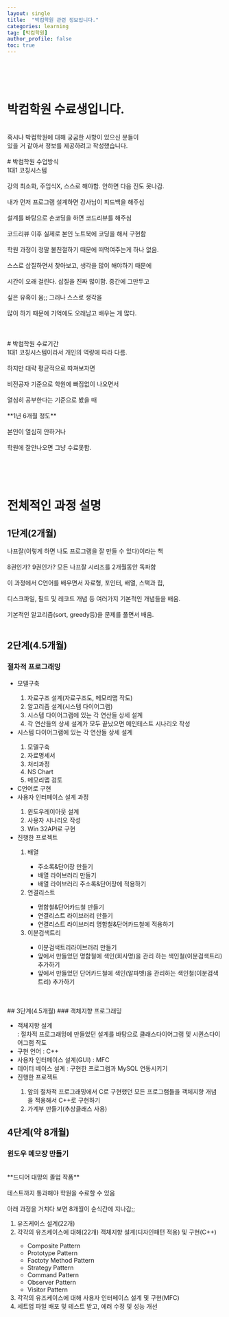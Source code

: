 ```yaml
---
layout: single
title:  "박컴학원 관련 정보입니다."
categories: learning
tag: [박컴학원]
author_profile: false
toc: true
---
```

<br><br><br>
# 박컴학원 수료생입니다.
<br>
혹시나 박컴학원에 대해 궁굼한 사항이 있으신 분들이<br>
있을 거 같아서 정보를 제공하려고 작성했습니다.
<br><br>
# 박컴학원 수업방식
<br>
1대1 코칭시스템<br><br>
강의 최소화, 주입식X, 스스로 해야함. 안하면 다음 진도 못나감.<br><br>
내가 먼저 프로그램 설계하면 강사님이 피드백을 해주심<br><br>
설계를 바탕으로 손코딩을 하면 코드리뷰를 해주심<br><br>
코드리뷰 이후 실제로 본인 노트북에 코딩을 해서 구현함<br><br>
학원 과정이 정말 불친절하기 때문에 떠먹여주는게 하나 없음.<br><br>
스스로 삽질하면서 찾아보고, 생각을 많이 해야하기 때문에<br><br>
시간이 오래 걸린다. 삽질을 진짜 많이함. 중간에 그만두고<br><br>
싶은 유혹이 옴;; 그러나 스스로 생각을<br><br>
많이 하기 때문에 기억에도 오래남고 배우는 게 많다.<br><br>
<br><br>
# 박컴학원 수료기간
<br>
1대1 코칭시스템이라서 개인의 역량에 따라 다름.<br><br>
하지만 대략 평균적으로 따져보자면<br><br>
비전공자 기준으로 학원에 빠짐없이 나오면서<br><br>
열심히 공부한다는 기준으로 봤을 때<br><br>
**1년 6개월 정도**<br><br>
본인이 열심히 안하거나<br><br>
학원에 잘안나오면 그냥 수료못함.<br><br>

<br><br>
# 전체적인 과정 설명
## 1단계(2개월)
나프잘(이렇게 하면 나도 프로그램을 잘 만들 수 있다)이라는 책<br><br>
8권인가? 9권인가? 모든 나프잘 시리즈를 2개월동안 독파함<br><br>
이 과정에서 C언어를 배우면서 자료형, 포인터, 배열, 스택과 힙,<br><br>
디스크파일, 필드 및 레코드 개념 등 여러가지 기본적인 개념들을 배움.<br><br>
기본적인 알고리즘(sort, greedy등)을 문제를 풀면서 배움.
<br><br>
## 2단계(4.5개월)
###  절차적 프로그래밍
<ul>
<li>모델구축</li>
<ol>
<li>자료구조 설계(자료구조도, 메모리맵 작도)</li>
<li>알고리즘 설계(시스템 다이어그램)</li>
<li>시스템 다이어그램에 있는 각 연산들 상세 설계</li>
<li>각 연산들의 상세 설계가 모두 끝났으면 메인테스트 시나리오 작성</li>
</ol>
<li>시스템 다이어그램에 있는 각 연산들 상세 설계</li>
<ol>
<li>모델구축</li>
<li>자료명세서</li>
<li>처리과정</li>
<li>NS Chart</li>
<li>메모리맵 검토</li>
</ol>
<li>C언어로 구현</li>
<li>사용자 인터페이스 설계 과정</li>
<ol>
<li>윈도우레이아웃 설계</li>
<li>사용자 시나리오 작성</li>
<li>Win 32API로 구현</li>
</ol>
<li>진행한 프로젝트</li>
<ol>
<li>배열</li>
<ul>
<li>주소록&단어장 만들기</li>
<li>배열 라이브러리 만들기</li>
<li>배열 라이브러리 주소록&단어장에 적용하기</li>
</ul>
<li>연결리스트</li>
<ul>
<li>명함철&단어카드철 만들기</li>
<li>연결리스트 라이브러리 만들기</li>
<li>연결리스트 라이브러리 명함철&단어카드철에 적용하기</li>
</ul>
<li>이분검색트리</li>
<ul>
<li>이분검색트리라이브러리 만들기</li>
<li>앞에서 만들었던 명함철에 색인(회사명)을 관리
하는 색인철(이분검색트리) 추가하기</li>
<li>앞에서 만들었던 단어카드철에 색인(알파벳)을
 관리하는 색인철(이분검색트리) 추가하기</li>
</ul>
</ol>
</ul>
<br><br>
## 3단계(4.5개월)
### 객체지향 프로그래밍
<ul>
<li>객체지향 설계</li>
: 절차적 프로그래밍에 만들었던 설계를 바탕으로 클래스다이어그램 및 시퀀스다이
어그램 작도
<li>구현 언어 : C++</li>
<li>사용자 인터페이스 설계(GUI) : MFC</li>
<li>데이터 베이스 설계 : 구현한 프로그램과 MySQL 연동시키기</li>
<li>진행한 프로젝트</li>
<ol>
<li>앞의 절차적 프로그래밍에서 C로 구현했던 모든 프로그램들을 객체지향 개념
을 적용해서 C++로 구현하기</li>
<li>가계부 만들기(추상클래스 사용)</li>
</ol>
 </ul>

## 4단계(약 8개월)
### 윈도우 메모장 만들기
<br>
**드디어 대망의 졸업 작품**
<br><br>
테스트까지 통과해야 학원을 수료할 수 있음
<br><br>
아래 과정을 거치다 보면 8개월이 순식간에 지나감;;
<ol>
<li>유즈케이스 설계(22개)</li>
<li>각각의 유즈케이스에 대해(22개) 객체지향 설계(디자인패턴 적용) 및 구현(C++)</li>
<ul>
<li>Composite Pattern</li>
<li>Prototype Pattern</li>
<li>Factoty Method Pattern</li>
<li>Strategy Pattern</li>
<li>Command Pattern</li>
<li>Observer Pattern</li>
<li>Visitor Pattern</li>
</ul>
<li>각각의 유즈케이스에 대해 사용자 인터페이스 설계 및 구현(MFC)</li>
<li>세트업 파일 배포 및 테스트 받고, 에러 수정 및 성능 개선</li>
</ol>